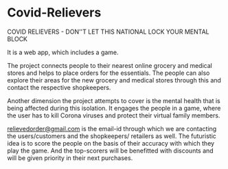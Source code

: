 # Covid-Relievers
COVID RELIEVERS - DON''T LET THIS NATIONAL LOCK YOUR MENTAL BLOCK


It is a web app, which includes a game. 


The project connects people to their nearest online grocery and medical stores and helps to place orders for the essentials. The people can also explore their areas for the new grocery and medical stores through this and contact the respective shopkeepers. 


Another dimension the project attempts to cover is the mental health that is being affected during this isolation. It engages the people in a game, where the user has to kill Corona viruses and protect their virtual family members. 


relievedorder@gmail.com is the email-id through which we are contacting the users/customers and the shopkeepers/ retailers as well. The futuristic idea is to score the people on the basis of their accuracy with which they play the game. And the top-scorers will be benefitted with discounts and will be given priority in their next purchases.
